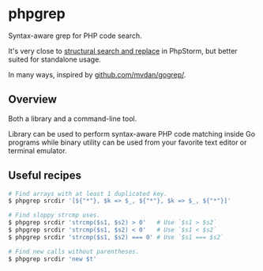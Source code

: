 # phpgrep

Syntax-aware grep for PHP code search.

It's very close to [structural search and replace](https://www.jetbrains.com/help/phpstorm/structural-search-and-replace.html)
in PhpStorm, but better suited for standalone usage.

In many ways, inspired by [github.com/mvdan/gogrep/](https://github.com/mvdan/gogrep/).

## Overview

Both a library and a command-line tool.

Library can be used to perform syntax-aware PHP code matching inside Go programs
while binary utility can be used from your favorite text editor or terminal emulator.

## Useful recipes

```bash
# Find arrays with at least 1 duplicated key.
$ phpgrep srcdir '[${"*"}, $k => $_, ${"*"}, $k => $_, ${"*"}]'

# Find sloppy strcmp uses.
$ phpgrep srcdir 'strcmp($s1, $s2) > 0'   # Use `$s1 > $s2`
$ phpgrep srcdir 'strcmp($s1, $s2) < 0'   # Use `$s1 < $s2`
$ phpgrep srcdir 'strcmp($s1, $s2) === 0' # Use `$s1 === $s2`

# Find new calls without parentheses.
$ phpgrep srcdir 'new $t'
```
